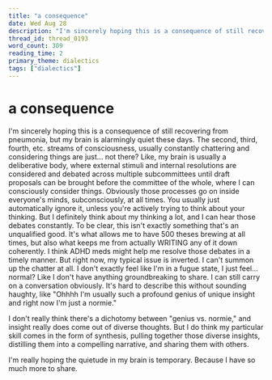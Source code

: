 ```yaml
---
title: "a consequence"
date: Wed Aug 28
description: "I'm sincerely hoping this is a consequence of still recovering from pneumonia, but my brain is alarmingly quiet these days. The second, third, fourth, etc."
thread_id: thread_0193
word_count: 309
reading_time: 2
primary_theme: dialectics
tags: ["dialectics"]
---
```


# a consequence

I'm sincerely hoping this is a consequence of still recovering from pneumonia, but my brain is alarmingly quiet these days. The second, third, fourth, etc. streams of consciousness, usually constantly chattering and considering things are just... not there? Like, my brain is usually a deliberative body, where external stimuli and internal resolutions are considered and debated across multiple subcommittees until draft proposals can be brought before the committee of the whole, where I can consciously consider things. Obviously those processes go on inside everyone's minds, subconsciously, at all times. You usually just automatically ignore it, unless you're actively trying to think about your thinking. But I definitely think about my thinking a lot, and I can hear those debates constantly. To be clear, this isn't exactly something that's an unqualified good. It's what allows me to have 500 theses brewing at all times, but also what keeps me from actually WRITING any of it down coherently. I think ADHD meds might help me resolve those debates in a timely manner. But right now, my typical issue is inverted. I can't summon up the chatter at all. I don't exactly feel like I'm in a fugue state, I just feel... normal? Like I don't have anything groundbreaking to share. I can still carry on a conversation obviously. It's hard to describe this without sounding haughty, like "Ohhhh I'm usually such a profound genius of unique insight and right now I'm just a normie."

I don't really think there's a dichotomy between "genius vs. normie," and insight really does come out of diverse thoughts. But I do think my particular skill comes in the form of synthesis, pulling together those diverse insights, distilling them into a compelling narrative, and sharing them with others.

I'm really hoping the quietude in my brain is temporary. Because I have so much more to share.